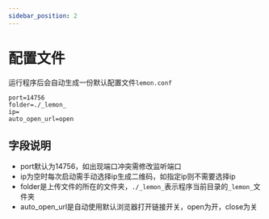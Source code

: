 ```yaml
---
sidebar_position: 2
---
```

# 配置文件
运行程序后会自动生成一份默认配置文件`lemon.conf`

```
port=14756
folder=./_lemon_
ip=
auto_open_url=open
```

## 字段说明
- port默认为14756，如出现端口冲突需修改监听端口
- ip为空时每次启动需手动选择ip生成二维码，如指定ip则不需要选择ip
- folder是上传文件的所在的文件夹，`./_lemon_`表示程序当前目录的`_lemon_`文件夹
- auto_open_url是自动使用默认浏览器打开链接开关，open为开，close为关


